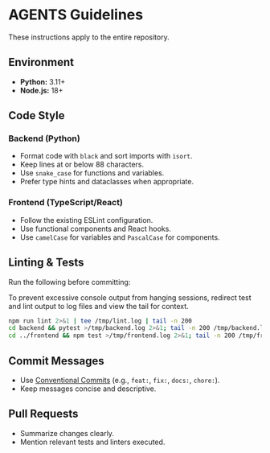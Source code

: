 # AGENTS Guidelines

These instructions apply to the entire repository.

## Environment

- **Python:** 3.11+
- **Node.js:** 18+

## Code Style

### Backend (Python)
- Format code with `black` and sort imports with `isort`.
- Keep lines at or below 88 characters.
- Use `snake_case` for functions and variables.
- Prefer type hints and dataclasses when appropriate.

### Frontend (TypeScript/React)
- Follow the existing ESLint configuration.
- Use functional components and React hooks.
- Use `camelCase` for variables and `PascalCase` for components.

## Linting & Tests

Run the following before committing:

To prevent excessive console output from hanging sessions, redirect test
and lint output to log files and view the tail for context.

```bash
npm run lint 2>&1 | tee /tmp/lint.log | tail -n 200
cd backend && pytest >/tmp/backend.log 2>&1; tail -n 200 /tmp/backend.log
cd ../frontend && npm test >/tmp/frontend.log 2>&1; tail -n 200 /tmp/frontend.log
```

## Commit Messages

- Use [Conventional Commits](https://www.conventionalcommits.org/) (e.g., `feat:`, `fix:`, `docs:`, `chore:`).
- Keep messages concise and descriptive.

## Pull Requests

- Summarize changes clearly.
- Mention relevant tests and linters executed.
